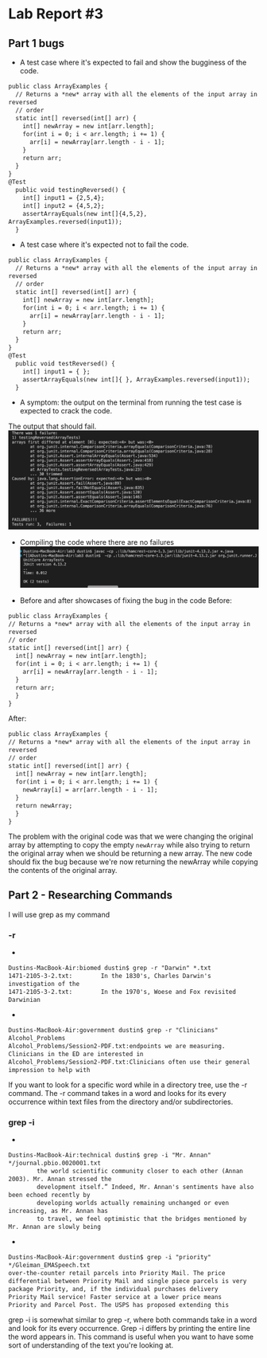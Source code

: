 # Lab Report #3

## Part 1 bugs
* A test case where it's expected to fail and show the bugginess of the code.
```
public class ArrayExamples {
  // Returns a *new* array with all the elements of the input array in reversed
  // order
  static int[] reversed(int[] arr) {
    int[] newArray = new int[arr.length];
    for(int i = 0; i < arr.length; i += 1) {
      arr[i] = newArray[arr.length - i - 1];
    }
    return arr;
  }
}
@Test
  public void testingReversed() {
    int[] input1 = {2,5,4};
    int[] input2 = {4,5,2};
    assertArrayEquals(new int[]{4,5,2}, ArrayExamples.reversed(input1));
  }
```
* A test case where it's expected not to fail the code.                                                                     
```
public class ArrayExamples {
  // Returns a *new* array with all the elements of the input array in reversed
  // order
  static int[] reversed(int[] arr) {
    int[] newArray = new int[arr.length];
    for(int i = 0; i < arr.length; i += 1) {
      arr[i] = newArray[arr.length - i - 1];
    }
    return arr;
  }
}
@Test
  public void testReversed() {
    int[] input1 = { };
    assertArrayEquals(new int[]{ }, ArrayExamples.reversed(input1));
  }
```
* A symptom: the output on the terminal from running the test case is expected to crack the code.

The output that should fail.
![Image](lab3img1.png)

* Compiling the code where there are no failures
![Image](lab3img2.png)

* Before and after showcases of fixing the bug in the code
Before:
```
public class ArrayExamples {
// Returns a *new* array with all the elements of the input array in reversed
// order
static int[] reversed(int[] arr) {
  int[] newArray = new int[arr.length];
  for(int i = 0; i < arr.length; i += 1) {
    arr[i] = newArray[arr.length - i - 1];
  }
  return arr;
  }
}
```
After:
```
public class ArrayExamples {
// Returns a *new* array with all the elements of the input array in reversed
// order
static int[] reversed(int[] arr) {
  int[] newArray = new int[arr.length];
  for(int i = 0; i < arr.length; i += 1) {
    newArray[i] = arr[arr.length - i - 1];
  }
  return newArray;
  }
}
```
The problem with the original code was that we were changing the original array by attempting to copy the empty ```newArray``` while also trying to return the original array when we should be returning a new array. The new code should fix the bug because we're now returning the newArray while copying the contents of the original array.

## Part 2 - Researching Commands
I will use grep as my command

### -r
*
```
Dustins-MacBook-Air:biomed dustin$ grep -r "Darwin" *.txt
1471-2105-3-2.txt:        In the 1830's, Charles Darwin's investigation of the
1471-2105-3-2.txt:        In the 1970's, Woese and Fox revisited Darwinian
```
*
```
Dustins-MacBook-Air:government dustin$ grep -r "Clinicians" Alcohol_Problems
Alcohol_Problems/Session2-PDF.txt:endpoints we are measuring. Clinicians in the ED are interested in
Alcohol_Problems/Session2-PDF.txt:Clinicians often use their general impression to help with
```

If you want to look for a specific word while in a directory tree, use the -r command. The -r command takes in a word and looks for its every occurrence within text files from the directory and/or subdirectories.

### grep -i 
*
```
Dustins-MacBook-Air:technical dustin$ grep -i "Mr. Annan" */journal.pbio.0020001.txt
        the world scientific community closer to each other (Annan 2003). Mr. Annan stressed the
        development itself.” Indeed, Mr. Annan's sentiments have also been echoed recently by
        developing worlds actually remaining unchanged or even increasing, as Mr. Annan has
        to travel, we feel optimistic that the bridges mentioned by Mr. Annan are slowly being
```
*
```
Dustins-MacBook-Air:government dustin$ grep -i "priority" */Gleiman_EMASpeech.txt
over-the-counter retail parcels into Priority Mail. The price
differential between Priority Mail and single piece parcels is very
package Priority, and, if the individual purchases delivery
Priority Mail service! Faster service at a lower price means
Priority and Parcel Post. The USPS has proposed extending this
```
grep -i is somewhat similar to grep -r, where both commands take in a word and look for its every occurrence. Grep -i differs by printing the entire line the word appears in. This command is useful when you want to have some sort of understanding of the text you're looking at.
